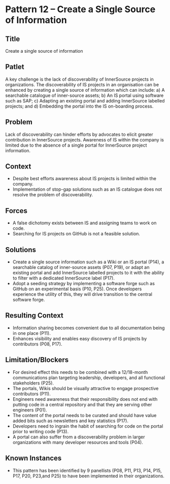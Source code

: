 
# Pattern 12 – Create a Single Source of Information

## Title

Create a single source of information 

## Patlet

A key challenge is the lack of discoverability of InnerSource projects in organizations. The discoverability of IS projects in an organisation can be enhanced by creating a single source of information which can include: a) A searchable catalogue of inner-source assets; b) An IS portal using software such as SAP; c) Adapting an existing portal and adding InnerSource labelled projects; and d) Embedding the portal into the IS on-boarding process.

## Problem

Lack of discoverability can hinder efforts by advocates to elicit greater contribution in InnerSource projects. Awareness of IS within the company is limited due to the absence of a single portal for InnerSource project information.

## Context

- Despite best efforts awareness about IS projects is limited within the company.
- Implementation of stop-gap solutions such as an IS catalogue does not resolve the problem of discoverability.

## Forces

- A false dichotomy exists between IS and assigning teams to work on code.
- Searching for IS projects on GitHub is not a feasible solution.

## Solutions

- Create a single source information such as a Wiki or an IS portal (P14), a searchable catalog of inner-source assets (P07, P19), or adapt an existing portal and add InnerSource labelled projects to it with the ability to filter with a dedicated InnerSource label (P17).
- Adopt a seeding strategy by implementing a software forge such as GitHub on an experimental basis (P10, P25). Once developers experience the utility of this, they will drive transition to the central software forge.

## Resulting Context

- Information sharing becomes convenient due to all documentation being in one place (P11).
- Enhances visibility and enables easy discovery of IS projects by contributors (P08, P17).

## Limitation/Blockers

- For desired effect this needs to be combined with a 12/18-month communications plan targeting leadership, developers, and all functional stakeholders (P25).
- The portals, Wikis should be visually attractive to engage prospective contributors (P11).
- Engineers need awareness that their responsibility does not end with putting code in a central repository and that they are serving other engineers (P01).
- The content of the portal needs to be curated and should have value added bits such as newsletters and key statistics (P17).
- Developers need to ingrain the habit of searching for code on the portal prior to writing code (P13).
- A portal can also suffer from a discoverability problem in larger organizations with many developer resources and tools (P04).

## Known Instances

- This pattern has been identified by 9 panellists (P08, P11, P13, P14, P15, P17, P20, P23,and P25) to have been implemented in their organizations.
